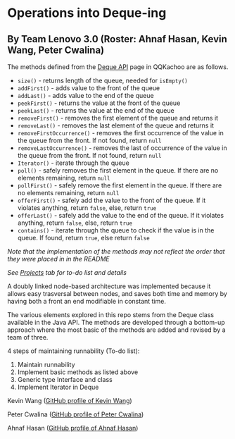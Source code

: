 # Operations into Deque-ing
## By Team Lenovo 3.0 (Roster: Ahnaf Hasan, Kevin Wang, Peter Cwalina)

The methods defined from the [Deque API](https://docs.oracle.com/javase/7/docs/api/java/util/Deque.html) page in QQKachoo are as follows.
- `size()` - returns length of the queue, needed for `isEmpty()`
- `addFirst()` - adds value to the front of the queue
- `addLast()` - adds value to the end of the queue
- `peekFirst()` - returns the value at the front of the queue
- `peekLast()` - returns the value at the end of the queue
- `removeFirst()` - removes the first element of the queue and returns it
- `removeLast()` - removes the last element of the queue and returns it
- `removeFirstOccurrence()` - removes the first occurrence of the value in the queue from the front. If not found, return `null`
- `removeLastOccurrence()` - removes the last of occurrence of the value in the queue from the front. If not found, return `null` 
- `Iterator()` - iterate through the queue
- `poll()` - safely removes the first element in the queue. If there are no elements remaining, return `null`
- `pollFirst()` - safely remove the first element in the queue. If there are no elements remaining, return `null`
- `offerFirst()` - safely add the value to the front of the queue. If it violates anything, return `false`, else, return `true`
- `offerLast()` - safely add the value to the end of the queue. If it violates anything, return `false`, else, return `true`
- `contains()` - iterate through the queue to check if the value is in the queue. If found, return `true`, else return `false`

_Note that the implementation of the methods may not reflect the order that they were placed in in the README_

_See [Projects](https://github.com/PGreatness/There-is-no-pathetic-card-in-my-Deque-Brown/projects) tab for to-do list and details_

A doubly linked node-based architecture was implemented because it allows easy trasversal between nodes, and saves both time and memory by having both a front an end modifiable in constant time.

The various elements explored in this repo stems from the Deque class available in the Java API. The methods are developed through a bottom-up approach where the most basic of the methods are added and revised by a team of three.

4 steps of maintaining runnability (To-do list):

1. Maintain runnability
2. Implement basic methods as listed above
3. Generic type Interface and class
4. Implement Iterator in Deque

Kevin Wang ([GitHub profile of Kevin Wang](https://github.com/kwang11))

Peter Cwalina ([GitHub profile of Peter Cwalina](https://github.com/PeterCwalina))

Ahnaf Hasan ([GitHub profile of Ahnaf Hasan](https://github.com/PGreatness)) 
